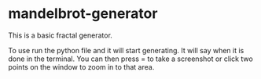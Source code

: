 # mandelbrot-generator

This is a basic fractal generator.

To use run the python file and it will start generating. It will say when it is done in the terminal. You can then press = to take a screenshot or click two points on the window to zoom in to that area.
